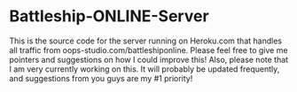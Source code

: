 # Battleship-ONLINE-Server
This is the source code for the server running on Heroku.com that handles all traffic from oops-studio.com/battleshiponline. Please feel free to give me pointers and suggestions on how I could improve this! Also, please note that I am very currently working on this. It will probably be updated frequently, and suggestions from you guys are my #1 priority!
